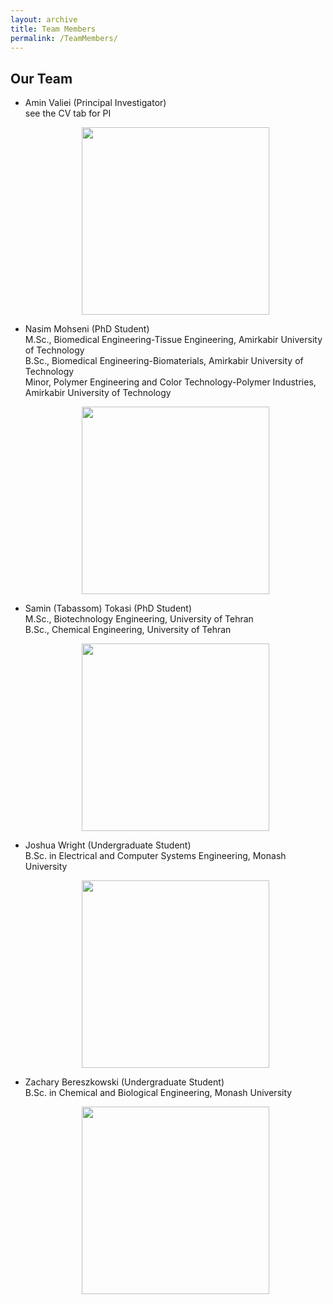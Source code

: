 ```yaml
---
layout: archive
title: Team Members
permalink: /TeamMembers/
---
```


## Our Team
- Amin Valiei (Principal Investigator)
  <br> see the CV tab for PI
  <figure style="text-align: center;">
    <img src="{{ site.baseurl }}/images/Amin2.jpg" alt="" style="width:300px; height:auto;">
    <figcaption style="font-style: italic; font-size: 0.9em; color: #555;"></figcaption>
  </figure>
  
- Nasim Mohseni (PhD Student)
  <br> M.Sc., Biomedical Engineering-Tissue Engineering, Amirkabir University of Technology 
  <br> B.Sc., Biomedical Engineering-Biomaterials, Amirkabir University of Technology
  <br> Minor, Polymer Engineering and Color Technology-Polymer Industries, Amirkabir University of Technology

  <figure style="text-align: center;">
    <img src="{{ site.baseurl }}/images/researcher.jpg" alt="" style="width:300px; height:auto;">
    <figcaption style="font-style: italic; font-size: 0.9em; color: #555;"></figcaption>
  </figure>

- Samin (Tabassom) Tokasi (PhD Student)
  <br> M.Sc., Biotechnology Engineering, University of Tehran
  <br> B.Sc., Chemical Engineering, University of Tehran

  <figure style="text-align: center;">
    <img src="{{ site.baseurl }}/images/Samin.jpg" alt="" style="width:300px; height:auto;">
    <figcaption style="font-style: italic; font-size: 0.9em; color: #555;"></figcaption>
  </figure>

- Joshua Wright (Undergraduate Student)
  <br> B.Sc. in Electrical and Computer Systems Engineering, Monash University

  <figure style="text-align: center;">
    <img src="{{ site.baseurl }}/images/researcher.jpg" alt="" style="width:300px; height:auto;">
    <figcaption style="font-style: italic; font-size: 0.9em; color: #555;"></figcaption>
  </figure>
  
- Zachary Bereszkowski (Undergraduate Student)
  <br> B.Sc. in Chemical and Biological Engineering, Monash University

  <figure style="text-align: center;">
    <img src="{{ site.baseurl }}/images/researcher.jpg" alt="" style="width:300px; height:auto;">
    <figcaption style="font-style: italic; font-size: 0.9em; color: #555;"></figcaption>
  </figure>
